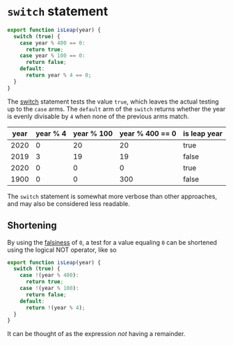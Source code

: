 # `switch` statement

```javascript
export function isLeap(year) {
  switch (true) {
    case year % 400 == 0:
      return true;
    case year % 100 == 0:
      return false;
    default:
      return year % 4 == 0;
  }
}
```

The [switch][switch] statement tests the value `true`, which leaves the actual testing up to the `case` arms.
The `default` arm of the `switch` returns whether the year is evenly divisable by `4` when none of the previous arms match.

| year | year % 4 | year % 100 | year % 400 == 0 | is leap year |
| ---- | -------- | ---------- | --------------- | ------------ |
| 2020 |        0 |         20 |              20 |         true |
| 2019 |        3 |         19 |              19 |        false |
| 2020 |        0 |          0 |               0 |         true |
| 1900 |        0 |          0 |             300 |        false |

The `switch` statement is somewhat more verbose than other approaches,
and may also be considered less readable.

## Shortening

By using the [falsiness][falsey] of `0`, a test for a value equaling `0` can be shortened using the logical NOT operator,
like so

```javascript
export function isLeap(year) {
  switch (true) {
    case !(year % 400):
      return true;
    case !(year % 100):
      return false;
    default:
      return !(year % 4);
  }
}
```

It can be thought of as the expression _not_ having a remainder.
 
[switch]: https://developer.mozilla.org/en-US/docs/Web/JavaScript/Reference/Statements/switch#an_alternative_to_if...else_chains
[falsey]: https://developer.mozilla.org/en-US/docs/Glossary/Falsy
[logical-not]: https://developer.mozilla.org/en-US/docs/Web/JavaScript/Reference/Operators/Logical_NOT
